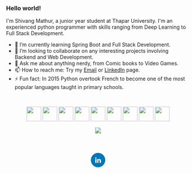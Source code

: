 ### Hello world!


I'm Shivang Mathur, a junior year student at Thapar University. I'm an experienced python programmer with skills ranging from Deep Learning to Full Stack Development.

- 🌱 I’m currently learning Spring Boot and Full Stack Development.
- 👯 I’m looking to collaborate on any interesting projects involving Backend and Web Development.
- 💬 Ask me about anything nerdy, from Comic books to Video Games.
- 📫 How to reach me: Try my [Email](shivang.mathur1@gmail.com) or [LinkedIn](https://www.linkedin.com/in/shivang-mathur-475185197/) page.
- ⚡ Fun fact: In 2015 Python overtook French to become one of the most popular languages taught in primary schools.

<br>
<p align="center">
  <img src="https://img.icons8.com/color/96/000000/python.png" height="40" width="40"/>
  <img src="https://img.icons8.com/color/96/000000/c-programming.png" height="40" width="40"/>
  <img src="https://img.icons8.com/color/96/000000/c-plus-plus-logo.png" height="40" width="40"/>
  <img src="https://img.icons8.com/ios/50/ffffff/django.png" height="40" width="40"/>
  <img src="https://www.vectorlogo.zone/logos/pytorch/pytorch-icon.svg" height="40" width="40"/>
  <img src="https://www.vectorlogo.zone/logos/git-scm/git-scm-icon.svg" height="40" width="40"/>
  <img src="https://www.vectorlogo.zone/logos/tensorflow/tensorflow-icon.svg" height="40" width="40"/>
  <img src="https://www.vectorlogo.zone/logos/unity3d/unity3d-icon.svg" height="40" width="40"/>
  <img src="https://www.vectorlogo.zone/logos/linux/linux-icon.svg" height="40" width="40"/>
</p>

<p align="center">
  <img src="https://github-readme-stats.vercel.app/api?username=ShivangMathur1&show_icons=true&theme=nightowl" />
</p>
<br>

<p align="center">
  <a href="https://www.linkedin.com/in/shivang-mathur-475185197/">
    <img src="https://github.com/aritraroy/social-icons/blob/master/linkedin-icon.png?raw=true" height="50" width="50"/>
  </a>
</p>

